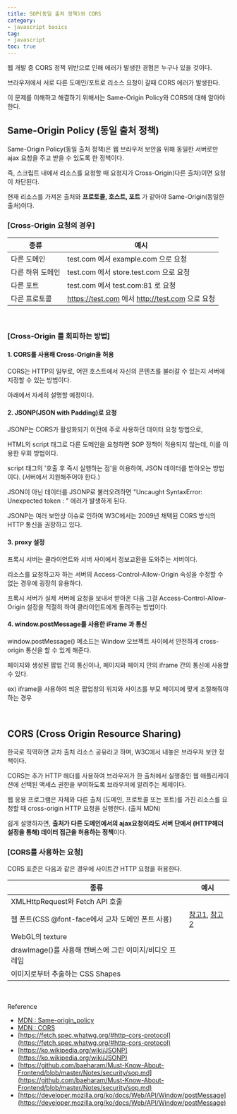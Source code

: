 ```yaml
---
title: SOP(동일 출처 정책)와 CORS
category:
- javascript basics
tag:
- javascript
toc: true
---
```


웹 개발 중 CORS 정책 위반으로 인해 에러가 발생한 경험은 누구나 있을 것이다.

브라우저에서 서로 다른 도메인/포트로 리소스 요청이 갈때 CORS 에러가 발생한다.

이 문제를 이해하고 해결하기 위해서는 Same-Origin Policy와 CORS에 대해 알아야 한다.
<br>
## Same-Origin Policy (동일 출처 정책)

 Same-Origin Policy(동일 출처 정책)은 웹 브라우저 보안을 위해 동일한 서버로만 ajax 요청을 주고 받을 수 있도록 한 정책이다.

즉, 스크립트 내에서 리소스를 요청할 때 요청지가 Cross-Origin(다른 출처)이면 요청이 차단된다.

현재 리소스를 가져온 출처와 **프로토콜, 호스트, 포트** 가 같아야 Same-Origin(동일한 출처)이다.
<br>

### [Cross-Origin 요청의 경우]

| 종류 | 예시  |
| -------- | -------- | 
| 다른 도메인    | test.com 에서 example.com 으로 요청     | 
| 다른 하위 도메인    | test.com 에서 store.test.com 으로 요청     | 
| 다른 포트    | test.com 에서 test.com:81 로 요청     | 
| 다른 프로토콜    | https://test.com 에서 http://test.com 으로 요청     | 


<br>

### [Cross-Origin 를 회피하는 방법]

#### 1\. CORS를 사용해 Cross-Origin을 허용

CORS는 HTTP의 일부로, 어떤 호스트에서 자신의 콘텐츠를 불러갈 수 있는지 서버에 지정할 수 있는 방법이다.

아래에서 자세히 설명할 예정이다.

#### 2\. JSONP(JSON with Padding)로 요청

JSONP는 CORS가 활성화되기 이전에 주로 사용하던 데이터 요청 방법으로,

HTML의 script 태그로 다른 도메인을 요청하면 SOP 정책이 적용되지 않는데, 이를 이용한 우회 방법이다.

script 태그의 '호출 후 즉시 실행하는 점'을 이용하여,  JSON 데이터를 받아오는 방법이다. 
(서버에서 지원해주어야 한다.)

JSON이 아닌 데이터를 JSONP로 불러오려하면
"Uncaught SyntaxError: Unexpected token : " 에러가 발생하게 된다.

JSONP는 여러 보안상 이슈로 인하여 W3C에서는 2009년 채택된 CORS 방식의 HTTP 통신을 권장하고 있다.

#### 3\. proxy 설정
프록시 서버는 클라이언트와 서버 사이에서 정보교환을 도와주는 서버이다. 

리소스를 요청하고자 하는 서버의 Access-Control-Allow-Origin 속성을 수정할 수 없는 경우에 굉장히 유용하다. 

프록시 서버가 실제 서버에 요청을 보내서 받아온 다음 그걸 Access-Control-Allow-Origin 설정을 적절히 하여 클라이언트에게 돌려주는 방법이다.

#### 4. window.postMessage를 사용한 iFrame 과 통신

window.postMessage() 메소드는 Window 오브젝트 사이에서 안전하게 cross-origin 통신을 할 수 있게 해준다.

페이지와 생성된 팝업 간의 통신이나, 페이지와 페이지 안의 iframe 간의 통신에 사용할 수 있다.

ex) iframe을 사용하여 띄운 팝업창의 위치와 사이즈를 부모 페이지에 맞게 조절해줘야 하는 경우


<br>

## CORS (Cross Origin Resource Sharing)
한국로 직역하면 교차 출처 리소스 공유라고 하며, W3C에서 내놓은 브라우저 보안 정책이다. 

CORS는 추가 HTTP 헤더를 사용하여 브라우저가 한 출처에서 실행중인 웹 애플리케이션에 선택된 액세스 권한을 부여하도록 브라우저에 알려주는 체제이다. 

웹 응용 프로그램은 자체와 다른 출처 (도메인, 프로토콜 또는 포트)를 가진 리소스를 요청할 때 cross-origin HTTP 요청을 실행한다. (출처 MDN)

쉽게 설명하자면, **출처가 다른 도메인에서의 ajax요청이라도 서버 단에서 (HTTP헤더 설정을 통해) 데이터 접근을 허용하는 정책**이다.
<br>

### [CORS를 사용하는 요청]
CORS 표준은 다음과 같은 경우에 사이트간 HTTP 요청을 허용한다. 
<br>

| 종류 | 예시 |
| -------- | -------- |
|   XMLHttpRequest와 Fetch API 호출   |      |
|  웹 폰트(CSS @font-face에서 교차 도메인 폰트 사용)   | [참고1](https://qastack.kr/programming/5008944/how-to-add-an-access-control-allow-origin-header), [참고2](https://stackoverrun.com/ko/q/4491303)|
|  WebGL의 texture   |      |
|  drawImage()를 사용해 캔버스에 그린 이미지/비디오 프레임   |      |
| 이미지로부터 추출하는 CSS Shapes |      |




<br><br>
Reference
- [MDN : Same-origin_policy](https://developer.mozilla.org/ko/docs/Web/Security/Same-origin_policy)
- [MDN : CORS](https://developer.mozilla.org/ko/docs/Web/HTTP/CORS)
- [https://fetch.spec.whatwg.org/#http-cors-protocol](https://fetch.spec.whatwg.org/#http-cors-protocol)
- [https://ko.wikipedia.org/wiki/JSONP](https://ko.wikipedia.org/wiki/JSONP)
- [https://github.com/baeharam/Must-Know-About-Frontend/blob/master/Notes/security/sop.md](https://github.com/baeharam/Must-Know-About-Frontend/blob/master/Notes/security/sop.md)
- [https://developer.mozilla.org/ko/docs/Web/API/Window/postMessage](https://developer.mozilla.org/ko/docs/Web/API/Window/postMessage)
